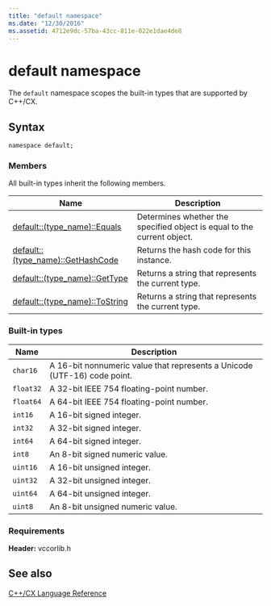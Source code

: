 ```yaml
---
title: "default namespace"
ms.date: "12/30/2016"
ms.assetid: 4712e9dc-57ba-43cc-811e-022e1dae4de8
---
```

# default namespace

The `default` namespace scopes the built-in types that are supported by C++/CX.

## Syntax

```
namespace default;
```

### Members

All built-in types inherit the following members.

| Name | Description |
|--|--|
| [default::(type_name)::Equals](../cppcx/default-type-name-equals-method.md) | Determines whether the specified object is equal to the current object. |
| [default::(type_name)::GetHashCode](../cppcx/default-type-name-gethashcode-method.md) | Returns the hash code for this instance. |
| [default::(type_name)::GetType](../cppcx/default-type-name-gettype-method.md) | Returns a string that represents the current type. |
| [default::(type_name)::ToString](../cppcx/default-type-name-tostring-method.md) | Returns a string that represents the current type. |

### Built-in types

|Name|Description|
|----------|-----------------|
|`char16`|A 16-bit nonnumeric value that represents a Unicode (UTF-16) code point.|
|`float32`|A 32-bit IEEE 754 floating-point number.|
|`float64`|A 64-bit IEEE 754 floating-point number.|
|`int16`|A 16-bit signed integer.|
|`int32`|A 32-bit signed integer.|
|`int64`|A 64-bit signed integer.|
|`int8`|An 8-bit signed numeric value.|
|`uint16`|A 16-bit unsigned integer.|
|`uint32`|A 32-bit unsigned integer.|
|`uint64`|A 64-bit unsigned integer.|
|`uint8`|An 8-bit unsigned numeric value.|

### Requirements

**Header:** vccorlib.h

## See also

[C++/CX Language Reference](../cppcx/visual-c-language-reference-c-cx.md)
